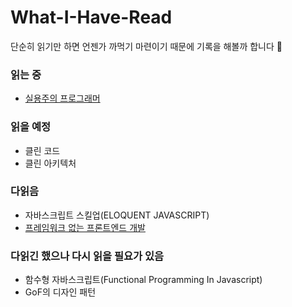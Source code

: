 # What-I-Have-Read

단순히 읽기만 하면 언젠가 까먹기 마련이기 때문에 기록을 해볼까 합니다 👻

### 읽는 중
- [실용주의 프로그래머](https://github.com/jinhyukoo/What-I-Have-Read/tree/main/ThePragmaticProgrammer)

### 읽을 예정
- 클린 코드
- 클린 아키텍처

### 다읽음
- 자바스크립트 스킬업(ELOQUENT JAVASCRIPT)
- [프레임워크 없는 프론트엔드 개발](https://github.com/jinhyukoo/What-I-Have-Read/tree/main/%ED%94%84%EB%A0%88%EC%9E%84%EC%9B%8C%ED%81%AC%EC%97%86%EB%8A%94%ED%94%84%EB%A1%A0%ED%8A%B8%EC%97%94%EB%93%9C%EA%B0%9C%EB%B0%9C)

### 다읽긴 했으나 다시 읽을 필요가 있음
- 함수형 자바스크립트(Functional Programming In Javascript)
- GoF의 디자인 패턴
